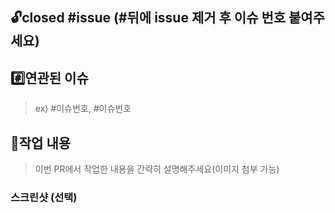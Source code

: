 ## 🔓closed #issue (#뒤에 issue 제거 후 이슈 번호 붙여주세요)
<!-- ex) issue 번호가 2번이면 -> closed #2 -->

## #️⃣연관된 이슈

> ex) #이슈번호, #이슈번호

## 📝작업 내용

> 이번 PR에서 작업한 내용을 간략히 설명해주세요(이미지 첨부 가능)

### 스크린샷 (선택)
